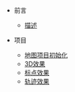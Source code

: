 - 前言

    - [描述](guide/desc)


- 项目

    - [地图项目初始化](project/init)
    - [3D效果](project/3d)
    - [标点效果](project/test)
    - [轨迹效果](project/test)
